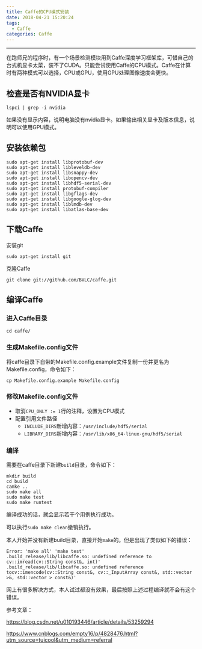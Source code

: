 ```yaml
---
title: Caffe的CPU模式安装
date: 2018-04-21 15:20:24
tags:
  - Caffe
categories: Caffe
---
```


-----

在跑师兄的程序时，有一个场景检测模块用到Caffe深度学习框架库，可惜自己的台式机显卡太菜，装不了CUDA。只能尝试使用Caffe的CPU模式。Caffe在计算时有两种模式可以选择，CPU或GPU，使用GPU处理图像速度会更快。

<!--more--->

## 检查是否有NVIDIA显卡

~~~shell
lspci | grep -i nvidia
~~~

如果没有显示内容，说明电脑没有nvidia显卡。如果输出相关显卡及版本信息，说明可以使用GPU模式。

## 安装依赖包

~~~shell
sudo apt-get install libprotobuf-dev 
sudo apt-get install libleveldb-dev
sudo apt-get install libsnappy-dev 
sudo apt-get install libopencv-dev
sudo apt-get install libhdf5-serial-dev
sudo apt-get install protobuf-compiler
sudo apt-get install libgflags-dev
sudo apt-get install libgoogle-glog-dev
sudo apt-get install liblmdb-dev
sudo apt-get install libatlas-base-dev
~~~

## 下载Caffe

安装git

~~~shell
sudo apt-get install git
~~~

克隆Caffe

~~~shell
git clone git://github.com/BVLC/caffe.git
~~~

## 编译Caffe

### 进入Caffe目录

~~~shell
cd caffe/
~~~

### 生成Makefile.config文件

将caffe目录下自带的Makefile.config.example文件复制一份并更名为Makefile.config，命令如下：

~~~shell
cp Makefile.config.example Makefile.config
~~~

### 修改Makefile.config文件

- 取消`CPU_ONLY := 1`行的注释，设置为CPU模式
- 配置引用文件路径
  - `INCLUDE_DIRS`新增内容：`/usr/include/hdf5/serial`
  - `LIBRARY_DIRS`新增内容：`/usr/lib/x86_64-linux-gnu/hdf5/serial`

### 编译

需要在caffe目录下新建`build`目录，命令如下：

~~~shell
mkdir build
cd build
camke ..
sudo make all
sudo make test
sudo make runtest
~~~

编译成功的话，就会显示若干个用例执行成功。

可以执行`sudo make clean`撤销执行。

本人开始并没有新建build目录，直接开始`make`的。但是出现了类似如下的错误：

~~~shell
Error: 'make all' 'make test'
.build_release/lib/libcaffe.so: undefined reference to cv::imread(cv::String const&, int)' 
.build_release/lib/libcaffe.so: undefined reference tocv::imencode(cv::String const&, cv::_InputArray const&, std::vector >&, std::vector > const&)'
~~~

网上有很多解决方式，本人试过都没有效果，最后按照上述过程编译就不会有这个错误。



参考文章：

https://blog.csdn.net/u010193446/article/details/53259294

https://www.cnblogs.com/empty16/p/4828476.html?utm_source=tuicool&utm_medium=referral